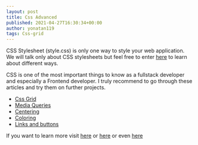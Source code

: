 ```yaml
---
layout: post
title: Css Advanced
published: 2021-04-27T16:30:34+00:00
author: yonatan119
tags: Css-grid
---
```


CSS Stylesheet (style.css) is only one way to style your web application.
We will talk only about CSS stylesheets but feel free to enter [here](https://www.w3schools.com/react/react_css.asp) to learn about different ways.

CSS is one of the most important things to know as a fullstack developer and especially a Frontend developer.
I truly recommend to go through these articles and try them on further projects.
- [Css Grid](https://css-tricks.com/snippets/css/complete-guide-grid/)
- [Media Queries](https://css-tricks.com/snippets/css/media-queries-for-standard-devices/)
- [Centering](https://css-tricks.com/centering-css-complete-guide/)
- [Coloring](https://css-tricks.com/nerds-guide-color-web/)
- [Links and buttons](https://css-tricks.com/a-complete-guide-to-links-and-buttons/)

If you want to learn more visit [here](https://css-tricks.com/guides/)
or [here](https://www.htmldog.com/guides/css/advanced/) or even [here](https://www.w3schools.com/css/)

